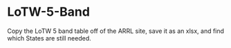 # LoTW-5-Band
Copy the LoTW 5 band table off of the ARRL site, save it as an xlsx, and find which States are still needed.
